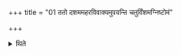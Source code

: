 +++
title = "01 ततो दशममहरविवाक्यमुपयन्ति चतुर्विंशमग्निष्टोमं"

+++

<details><summary>थिते</summary>

ततो दशममहरविवाक्यमुपयन्ति । चतुर्विंशमग्निष्टोमं रथन्तरसामनम् १
</details>
